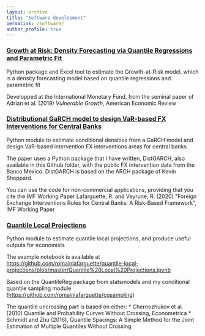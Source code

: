 ```yaml
---
layout: archive
title: "Software development"
permalink: /software/
author_profile: true
---
```


### [Growth at Risk: Density Forecasting via Quantile Regressions and Parametric Fit](https://github.com/IMFGAR/GaR)

Python package and Excel tool to estimate the Growth-at-Risk model, which is a
density forecasting model based on quantile regressions and parametric fit

Developped at the International Monetary Fund, from the seminal paper of
Adrian et al. (2019) *Vulnerable Growth*, American Economic Review 


### [Distributional GaRCH model to design VaR-based FX Interventions for Central Banks](https://github.com/romainlafarguette/varfxi)

Python module to estimate conditional densities  from a GaRCH model and design
VaR-based intervention FX interventions areas for central banks

The paper uses a Python package that I have written, DistGARCH, also available
in this  Github folder, with  the public FX  intervention data from  the Banco
Mexico. DistGARCH is based on the ARCH package of Kevin Sheppard.

You can use the code for  non-commercial applications, providing that you cite
the IMF Working Paper Lafarguette, R. and Veyrune, R. (2020) "Foreign Exchange
Interventions Rules  for Central Banks:  A Risk-Based Framework",  IMF Working
Paper


### [Quantile Local Projections](https://github.com/romainlafarguette/quantileproj)
Python  module to  estimate  quantile local  projections,  and produce  useful
outputs for economists

The         example          notebook         is          available         at
https://github.com/romainlafarguette/quantile-local-projections/blob/master/Quantile%20Local%20Projections.ipynb

Based on the QuantileReg package  from statsmodels and my conditional quantile
sampling module (https://github.com/romainlafarguette/cqsampling)

The quantile uncrossing part is based on either:
    * Chernozhukov et al. (2010) Quantile and Probability Curves Without Crossing, Econometrica
    * Schmidt and Zhu (2016), Quantile Spacings: A Simple Method for the Joint Estimation of Multiple Quantiles Without Crossing








